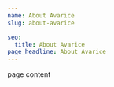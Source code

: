 ```yaml
---
name: About Avarice
slug: about-avarice

seo:
  title: About Avarice
page_headline: About Avarice
---
```


page content
